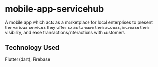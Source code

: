 # mobile-app-servicehub
A mobile app which acts as a marketplace for local enterprises to present the various services they offer so as to ease their access, increase their visibility, and ease transactions/interactions with customers

## Technology Used 
Flutter (dart), Firebase

